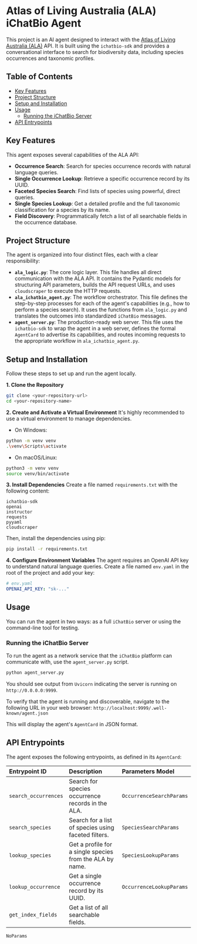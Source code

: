 # Atlas of Living Australia (ALA) iChatBio Agent

This project is an AI agent designed to interact with the [Atlas of Living Australia (ALA)](https://ala.org.au/) API. It is built using the `ichatbio-sdk` and provides a conversational interface to search for biodiversity data, including species occurrences and taxonomic profiles.

## Table of Contents
- [Key Features](#key-features)
- [Project Structure](#project-structure)
- [Setup and Installation](#setup-and-installation)
- [Usage](#usage)
    - [Running the iChatBio Server](#running-the-ichatbio-server)
- [API Entrypoints](#api-entrypoints)


## Key Features

This agent exposes several capabilities of the ALA API:

- **Occurrence Search**: Search for species occurrence records with natural language queries.
- **Single Occurrence Lookup**: Retrieve a specific occurrence record by its UUID.
- **Faceted Species Search**: Find lists of species using powerful, direct queries.
- **Single Species Lookup**: Get a detailed profile and the full taxonomic classification for a species by its name.
- **Field Discovery**: Programmatically fetch a list of all searchable fields in the occurrence database.


## Project Structure

The agent is organized into four distinct files, each with a clear responsibility:

- **`ala_logic.py`**: The core logic layer. This file handles all direct communication with the ALA API. It contains the Pydantic models for structuring API parameters, builds the API request URLs, and uses `cloudscraper` to execute the HTTP requests.
- **`ala_ichatbio_agent.py`**: The workflow orchestrator. This file defines the step-by-step processes for each of the agent's capabilities (e.g., how to perform a species search). It uses the functions from `ala_logic.py` and translates the outcomes into standardized `iChatBio` messages.
- **`agent_server.py`**: The production-ready web server. This file uses the `ichatbio-sdk` to wrap the agent in a web server, defines the formal `AgentCard` to advertise its capabilities, and routes incoming requests to the appropriate workflow in `ala_ichatbio_agent.py`.


## Setup and Installation

Follow these steps to set up and run the agent locally.

**1. Clone the Repository**

```bash
git clone <your-repository-url>
cd <your-repository-name>
```

**2. Create and Activate a Virtual Environment**
It's highly recommended to use a virtual environment to manage dependencies.

- On Windows:

```bash
python -m venv venv
.\venv\Scripts\activate
```

- On macOS/Linux:

```bash
python3 -m venv venv
source venv/bin/activate
```


**3. Install Dependencies**
Create a file named `requirements.txt` with the following content:

```
ichatbio-sdk
openai
instructor
requests
pyyaml
cloudscraper
```

Then, install the dependencies using pip:

```bash
pip install -r requirements.txt
```

**4. Configure Environment Variables**
The agent requires an OpenAI API key to understand natural language queries. Create a file named `env.yaml` in the root of the project and add your key:

```yaml
# env.yaml
OPENAI_API_KEY: "sk-..."
```

## Usage

You can run the agent in two ways: as a full `iChatBio` server or using the command-line tool for testing.

### Running the iChatBio Server

To run the agent as a network service that the `iChatBio` platform can communicate with, use the `agent_server.py` script.

```bash
python agent_server.py
```

You should see output from `Uvicorn` indicating the server is running on `http://0.0.0.0:9999`.

To verify that the agent is running and discoverable, navigate to the following URL in your web browser:
`http://localhost:9999/.well-known/agent.json`

This will display the agent's `AgentCard` in JSON format.


## API Entrypoints

The agent exposes the following entrypoints, as defined in its `AgentCard`:


| Entrypoint ID | Description | Parameters Model |
| :-- | :-- | :-- |
| `search_occurrences` | Search for species occurrence records in the ALA. | `OccurrenceSearchParams` |
| `search_species` | Search for a list of species using faceted filters. | `SpeciesSearchParams` |
| `lookup_species` | Get a profile for a single species from the ALA by name. | `SpeciesLookupParams` |
| `lookup_occurrence` | Get a single occurrence record by its UUID. | `OccurrenceLookupParams` |
| `get_index_fields` | Get a list of all searchable fields. | 
`NoParams`
